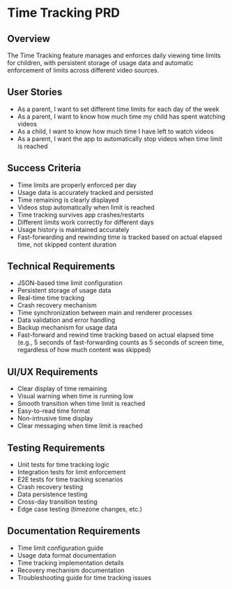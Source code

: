 # Time Tracking PRD

## Overview
The Time Tracking feature manages and enforces daily viewing time limits for children, with persistent storage of usage data and automatic enforcement of limits across different video sources.

## User Stories
- As a parent, I want to set different time limits for each day of the week
- As a parent, I want to know how much time my child has spent watching videos
- As a child, I want to know how much time I have left to watch videos
- As a parent, I want the app to automatically stop videos when time limit is reached

## Success Criteria
- Time limits are properly enforced per day
- Usage data is accurately tracked and persisted
- Time remaining is clearly displayed
- Videos stop automatically when limit is reached
- Time tracking survives app crashes/restarts
- Different limits work correctly for different days
- Usage history is maintained accurately
- Fast-forwarding and rewinding time is tracked based on actual elapsed time, not skipped content duration

## Technical Requirements
- JSON-based time limit configuration
- Persistent storage of usage data
- Real-time time tracking
- Crash recovery mechanism
- Time synchronization between main and renderer processes
- Data validation and error handling
- Backup mechanism for usage data
- Fast-forward and rewind time tracking based on actual elapsed time (e.g., 5 seconds of fast-forwarding counts as 5 seconds of screen time, regardless of how much content was skipped)

## UI/UX Requirements
- Clear display of time remaining
- Visual warning when time is running low
- Smooth transition when time limit is reached
- Easy-to-read time format
- Non-intrusive time display
- Clear messaging when time limit is reached

## Testing Requirements
- Unit tests for time tracking logic
- Integration tests for limit enforcement
- E2E tests for time tracking scenarios
- Crash recovery testing
- Data persistence testing
- Cross-day transition testing
- Edge case testing (timezone changes, etc.)

## Documentation Requirements
- Time limit configuration guide
- Usage data format documentation
- Time tracking implementation details
- Recovery mechanism documentation
- Troubleshooting guide for time tracking issues 